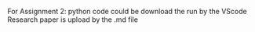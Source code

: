 For Assignment 2:
python code could be download the run by the VScode
Research paper is upload by the .md file

